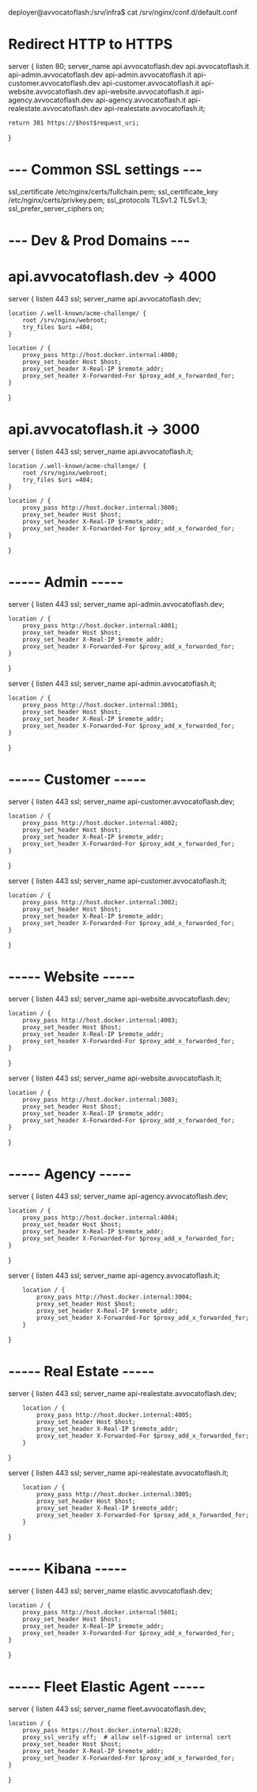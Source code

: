 deployer@avvocatoflash:/srv/infra$ cat /srv/nginx/conf.d/default.conf
# Redirect HTTP to HTTPS
server {
    listen 80;
    server_name
    api.avvocatoflash.dev
    api.avvocatoflash.it
    api-admin.avvocatoflash.dev
    api-admin.avvocatoflash.it
    api-customer.avvocatoflash.dev
    api-customer.avvocatoflash.it
    api-website.avvocatoflash.dev
    api-website.avvocatoflash.it
    api-agency.avvocatoflash.dev
    api-agency.avvocatoflash.it
    api-realestate.avvocatoflash.dev
    api-realestate.avvocatoflash.it;

    return 301 https://$host$request_uri;
}

# --- Common SSL settings ---
ssl_certificate /etc/nginx/certs/fullchain.pem;
ssl_certificate_key /etc/nginx/certs/privkey.pem;
ssl_protocols TLSv1.2 TLSv1.3;
ssl_prefer_server_ciphers on;

# --- Dev & Prod Domains ---
# api.avvocatoflash.dev → 4000
server {
listen 443 ssl;
server_name api.avvocatoflash.dev;

    location /.well-known/acme-challenge/ {
        root /srv/nginx/webroot;
        try_files $uri =404;
    }

    location / {
        proxy_pass http://host.docker.internal:4000;
        proxy_set_header Host $host;
        proxy_set_header X-Real-IP $remote_addr;
        proxy_set_header X-Forwarded-For $proxy_add_x_forwarded_for;
    }
}

# api.avvocatoflash.it → 3000
server {
listen 443 ssl;
server_name api.avvocatoflash.it;

    location /.well-known/acme-challenge/ {
        root /srv/nginx/webroot;
        try_files $uri =404;
    }

    location / {
        proxy_pass http://host.docker.internal:3000;
        proxy_set_header Host $host;
        proxy_set_header X-Real-IP $remote_addr;
        proxy_set_header X-Forwarded-For $proxy_add_x_forwarded_for;
    }
}

# ----- Admin -----
server {
listen 443 ssl;
server_name api-admin.avvocatoflash.dev;

    location / {
        proxy_pass http://host.docker.internal:4001;
        proxy_set_header Host $host;
        proxy_set_header X-Real-IP $remote_addr;
        proxy_set_header X-Forwarded-For $proxy_add_x_forwarded_for;
    }
}

server {
listen 443 ssl;
server_name api-admin.avvocatoflash.it;

    location / {
        proxy_pass http://host.docker.internal:3001;
        proxy_set_header Host $host;
        proxy_set_header X-Real-IP $remote_addr;
        proxy_set_header X-Forwarded-For $proxy_add_x_forwarded_for;
    }
}

# ----- Customer -----
server {
listen 443 ssl;
server_name api-customer.avvocatoflash.dev;

    location / {
        proxy_pass http://host.docker.internal:4002;
        proxy_set_header Host $host;
        proxy_set_header X-Real-IP $remote_addr;
        proxy_set_header X-Forwarded-For $proxy_add_x_forwarded_for;
    }
}

server {
listen 443 ssl;
server_name api-customer.avvocatoflash.it;

    location / {
        proxy_pass http://host.docker.internal:3002;
        proxy_set_header Host $host;
        proxy_set_header X-Real-IP $remote_addr;
        proxy_set_header X-Forwarded-For $proxy_add_x_forwarded_for;
    }
}

# ----- Website -----
server {
listen 443 ssl;
server_name api-website.avvocatoflash.dev;

    location / {
        proxy_pass http://host.docker.internal:4003;
        proxy_set_header Host $host;
        proxy_set_header X-Real-IP $remote_addr;
        proxy_set_header X-Forwarded-For $proxy_add_x_forwarded_for;
    }
}

server {
listen 443 ssl;
server_name api-website.avvocatoflash.it;

    location / {
        proxy_pass http://host.docker.internal:3003;
        proxy_set_header Host $host;
        proxy_set_header X-Real-IP $remote_addr;
        proxy_set_header X-Forwarded-For $proxy_add_x_forwarded_for;
    }
}

# ----- Agency -----
server {
listen 443 ssl;
server_name api-agency.avvocatoflash.dev;

    location / {
        proxy_pass http://host.docker.internal:4004;
        proxy_set_header Host $host;
        proxy_set_header X-Real-IP $remote_addr;
        proxy_set_header X-Forwarded-For $proxy_add_x_forwarded_for;
    }
}

server {
    listen 443 ssl;
    server_name api-agency.avvocatoflash.it;
    
        location / {
            proxy_pass http://host.docker.internal:3004;
            proxy_set_header Host $host;
            proxy_set_header X-Real-IP $remote_addr;
            proxy_set_header X-Forwarded-For $proxy_add_x_forwarded_for;
        }
}

# ----- Real Estate -----
server {
    listen 443 ssl;
    server_name api-realestate.avvocatoflash.dev;
    
        location / {
            proxy_pass http://host.docker.internal:4005;
            proxy_set_header Host $host;
            proxy_set_header X-Real-IP $remote_addr;
            proxy_set_header X-Forwarded-For $proxy_add_x_forwarded_for;
        }
}

server {
    listen 443 ssl;
    server_name api-realestate.avvocatoflash.it;

    
        location / {
            proxy_pass http://host.docker.internal:3005;
            proxy_set_header Host $host;
            proxy_set_header X-Real-IP $remote_addr;
            proxy_set_header X-Forwarded-For $proxy_add_x_forwarded_for;
        }
}

# ----- Kibana -----
server {
listen 443 ssl;
server_name elastic.avvocatoflash.dev;

    location / {
        proxy_pass http://host.docker.internal:5601;
        proxy_set_header Host $host;
        proxy_set_header X-Real-IP $remote_addr;
        proxy_set_header X-Forwarded-For $proxy_add_x_forwarded_for;
    }
}

# ----- Fleet Elastic Agent -----
server {
listen 443 ssl;
server_name fleet.avvocatoflash.dev;

    location / {
        proxy_pass https://host.docker.internal:8220;
        proxy_ssl_verify off;  # allow self-signed or internal cert
        proxy_set_header Host $host;
        proxy_set_header X-Real-IP $remote_addr;
        proxy_set_header X-Forwarded-For $proxy_add_x_forwarded_for;
    }
}
